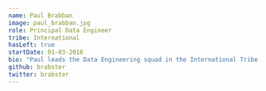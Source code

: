 ```yaml
---
name: Paul Brabban
image: paul_brabban.jpg
role: Principal Data Engineer
tribe: International
hasLeft: true
startDate: 01-03-2016
bio: "Paul leads the Data Engineering squad in the International Tribe and runs the (def shef) functional programming meetup in Sheffield."
github: brabster
twitter: brabster
---
```


